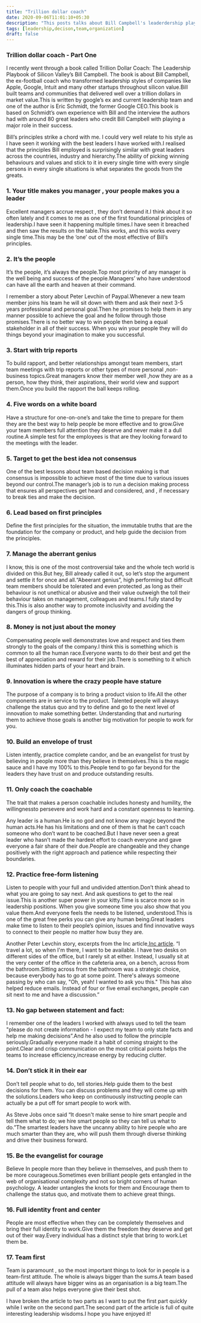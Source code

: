 ```yaml
---
title: "Trillion dollar coach"
date: 2020-09-06T11:01:10+05:30
description: "This posts talks about Bill Campbell's leaderdership playbook from the book Trillion dollar coach"
tags: [leadership,decison,team,organization]
draft: false
---
```


### Trillion dollar coach - Part One

I recently went through a book called Trillion Dollar Coach: The Leadership Playbook of Silicon Valley’s Bill Campbell.
The book is about Bill Campbell, the ex-football coach who transformed leadership styles of companies like Apple, Google,
Intuit and many other startups throughout silicon value.Bill built teams and communities that delivered well over a trillion dollars
in market value.This is written by google’s ex and current leadership team and one of the author is Eric Schmidt, the former 
Google CEO.This book is based on Schmidt’s own experience with Bill and the interview the authors had with around 80 great
leaders who credit Bill Campbell with playing a major role in their success.

Bill’s principles strike a chord with me. I could very well relate to his style as I have seen it working with the best leaders I have
worked with.I realised that the principles Bill employed is surprisingly similar with great leaders across the countries, industry 
and hierarchy.The ability of picking winning behaviours and values and stick to it in every single time with every single persons
in every single situations is what separates the goods  from the greats.

### 1. Your title makes you manager , your people makes you a leader
Excellent managers accrue respect , they don’t demand it.I think about it so often lately and it comes to me as one of the first 
foundational principles of leadership.I have seen it happening multiple times.I have seen it breached and then saw the results 
on the table.This works, and this works every single time.This may be the ‘one’ out of the most effective of Bill’s principles.

### 2. It’s the people
It’s the people, it’s always the people.Top most priority of any manager is the well being and success of the people.Managers’
who have understood can have all the earth and heaven at their command.

I remember a story about Peter Levchin of Paypal.Whenever a new team member joins his team he will sit down with them and 
ask their next 3-5 years professional and personal goal.Then he promises to help them in any manner possible to achieve the 
goal and he follow through those promises.There is no better way to win people then being a equal stakeholder in all of their success.
When you win your people they will do things beyond your imagination to make you successful.

### 3. Start with trip reports
To build rapport, and better relationships amongst team members, start team meetings with trip reports or other types of more 
personal ,non-business topics.Great managers know their member well ,how they are as a person, how they think, their aspirations, 
their world view and support them.Once you build the rapport the ball keeps rolling.

### 4. Five words on a white board
Have a structure for one-on-one’s and take the time to prepare for them they are the best way to help people be more effective 
and to grow.Give your team members full attention they deserve and never make it a dull routine.A simple test for the employees 
is that are they looking forward to the meetings with the leader.

### 5. Target to get the best idea not consensus
One of the best lessons about team based decision making is that consensus is impossible to achieve  most of the time due to various
issues beyond our control.The manager’s job is to run a decision making process that ensures all perspectives get heard and considered,
and , if necessary to break ties and make the decision. 

### 6. Lead based on first principles
Define the first principles for the situation, the immutable truths that are the foundation for the company or product, and help guide
the decision from the principles.

### 7. Manage the aberrant genius
I know, this is one of the most controversial take and the whole tech world is divided on this.But hey, Bill already called it out,
so let’s stop the argument and settle it for once and all.“Abeerant genius”, high performing but difficult team members should be
tolerated and even protected ,as long as their behaviour is not unethical or abusive and their value outweigh the toll their behaviour 
takes on management, colleagues and teams.I fully stand by this.This is also another way to promote
inclusivity and avoiding the dangers of group thinking.

### 8. Money is not just about the money
Compensating people well demonstrates love and respect and ties them strongly to the goals of the 
company.I think this is something which is common to all the human race.Everyone wants to do their best and 
get the best of appreciation and reward for their job.There is something to it which illuminates hidden parts of 
your heart and brain.

### 9. Innovation is where the crazy people have stature
The purpose of a company is to bring a product vision to life.All the other components are in service to the product.
Talented people will always challenge the status quo and try to define and go to the next level of innovation to make 
something better. Understanding that and nurturing them to achieve those goals is another big motivation for people 
to work for you.

### 10. Build an envelope of trust 
Listen intently, practice complete candor, and be an evangelist for trust by believing 
in people more than they believe in themselves.This is the magic sauce and I have my 100% to this.People tend to go far
beyond for the leaders they have trust on and produce outstanding results. 

### 11. Only coach the coachable 
The trait that makes a person coachable includes honesty and humility, the willingnessto persevere and work hard and a 
constant openness to learning.

Any leader is a human.He is no god and not know any magic beyond the human acts.He has his limitations and one of them is 
that he can’t coach someone who don’t want to be coached.But I have never seen a great leader who hasn’t made the hardest 
effort to coach everyone and gave everyone a fair share of their due.People are changeable and they change positively with 
the right approach and patience while respecting their boundaries.

### 12. Practice free-form listening
Listen to people with your full and undivided attention.Don’t think ahead to what you are going to say next.
And ask questions to get to the real issue.This is another super power in your kitty.Time is scarce more so in leadership positions.
When you give someone time you also show that you value them.And everyone feels the needs to be listened, understood.This is 
one of the great free perks you can give any human being.Great leaders make time to listen to their people’s opinion, issues and 
find innovative ways to connect to their people no matter how busy they are.  

Another Peter Levchin story, excerpts from the Inc article,[Inc article](https://www.inc.com/magazine/201505/liz-welch/max-levchin-way-i-work.html).
“I travel a lot, so when I'm there, I want to be available. I have two desks on different sides of the office, but I rarely sit at either. 
Instead, I usually sit at the very center of the office in the cafeteria area, on a bench, across from the bathroom.Sitting across 
from the bathroom was a strategic choice, because everybody has to go at some point. There's always someone passing by who
can say, "Oh, yeah! I wanted to ask you this." This has also helped reduce emails. Instead of four or five email exchanges, people 
can sit next to me and have a discussion.”

### 13. No gap between statement and fact:

I remember one of the leaders I worked with always used to tell the team "please do not create information - I expect my team to only state 
facts and help me making decisions”.And he also used to follow the principle seriously.Gradually everyone made it a habit of coming straight
to the point.Clear and crisp communication on the most critical points helps the teams to increase efficiency,increase energy by reducing 
clutter. 

### 14. Don’t stick it in their ear
Don’t tell people what to do, tell stories.Help guide them to the best decisions for them.
You can discuss problems and they will come up with the solutions.Leaders who keep on continuously instructing people
can actually be a put off for smart people to work with.

As Steve Jobs once said “It doesn't make sense to hire smart people and tell them what to do; we hire smart people so they can
tell us what to do.”The smartest leaders have the uncanny ability to hire people who are much smarter than they are, who will 
push them through diverse thinking and drive their business forward. 

### 15. Be the evangelist for courage
 Believe In people more than they believe in themselves, and push them to be more courageous.Sometimes even brilliant people 
 gets entangled in the web of organisational complexity and not so bright corners of human psychology. A leader untangles the knots 
 for them and Encourage them to challenge the status quo, and  motivate them to achieve great things.

### 16. Full identity front and center    
 People are most effective when they can be completely themselves and bring their full identity to work.Give them the freedom 
they deserve and get out of their way.Every individual has a distinct style that bring to work.Let them be.

### 17. Team first 
Team is paramount , so the most important things to look for in people is a team-first attitude.
The whole is always bigger than the sums.A team based attitude will always have bigger wins as an organisation is 
a big team.The pull of a team also helps everyone give their best shot.

I have broken the article to two parts as I want to put the first part quickly while I write on the second part.The second part of the 
article is full of quite interesting leadership wisdoms.I hope you have enjoyed it!

